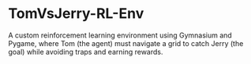 # TomVsJerry-RL-Env
A custom reinforcement learning environment using Gymnasium and Pygame, where Tom (the agent) must navigate a grid to catch Jerry (the goal) while avoiding traps and earning rewards. 
